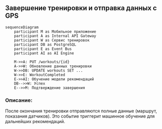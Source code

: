 ## Завершение тренировки и отправка данных с GPS

```mermaid
sequenceDiagram
    participant M as Мобильное приложение
    participant A as Internal API Gateway
    participant W as Сервис тренировок
    participant DB as PostgreSQL
    participant E as Event Bus
    participant AI as AI Engine

    M->>A: PUT /workouts/{id}
    A->>W: Обновление данных тренировки
    W->>DB: UPDATE workouts SET ...
    W->>E: WorkoutCompleted
    E->>AI: Обучение модели рекомендаций
    DB-->>W: Успех
    E-->>M: Подтверждение завершения
```

### Описание:
После окончания тренировки отправляются полные данные (маршрут, показания датчиков). Это событие триггерит машинное обучение для дальнейших рекомендаций.